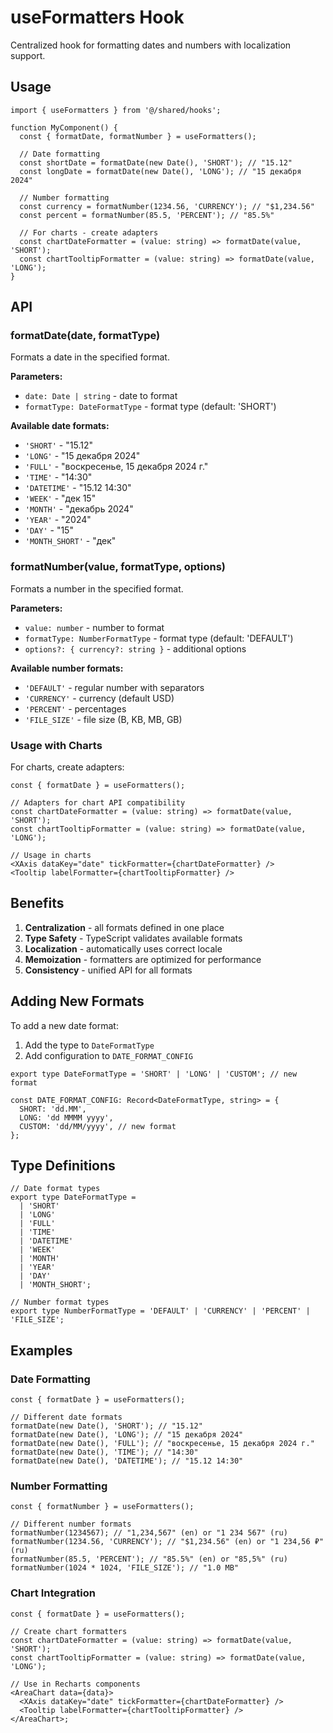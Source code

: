 # useFormatters Hook

Centralized hook for formatting dates and numbers with localization support.

## Usage

```tsx
import { useFormatters } from '@/shared/hooks';

function MyComponent() {
  const { formatDate, formatNumber } = useFormatters();

  // Date formatting
  const shortDate = formatDate(new Date(), 'SHORT'); // "15.12"
  const longDate = formatDate(new Date(), 'LONG'); // "15 декабря 2024"

  // Number formatting
  const currency = formatNumber(1234.56, 'CURRENCY'); // "$1,234.56"
  const percent = formatNumber(85.5, 'PERCENT'); // "85.5%"

  // For charts - create adapters
  const chartDateFormatter = (value: string) => formatDate(value, 'SHORT');
  const chartTooltipFormatter = (value: string) => formatDate(value, 'LONG');
}
```

## API

### formatDate(date, formatType)

Formats a date in the specified format.

**Parameters:**

- `date: Date | string` - date to format
- `formatType: DateFormatType` - format type (default: 'SHORT')

**Available date formats:**

- `'SHORT'` - "15.12"
- `'LONG'` - "15 декабря 2024"
- `'FULL'` - "воскресенье, 15 декабря 2024 г."
- `'TIME'` - "14:30"
- `'DATETIME'` - "15.12 14:30"
- `'WEEK'` - "дек 15"
- `'MONTH'` - "декабрь 2024"
- `'YEAR'` - "2024"
- `'DAY'` - "15"
- `'MONTH_SHORT'` - "дек"

### formatNumber(value, formatType, options)

Formats a number in the specified format.

**Parameters:**

- `value: number` - number to format
- `formatType: NumberFormatType` - format type (default: 'DEFAULT')
- `options?: { currency?: string }` - additional options

**Available number formats:**

- `'DEFAULT'` - regular number with separators
- `'CURRENCY'` - currency (default USD)
- `'PERCENT'` - percentages
- `'FILE_SIZE'` - file size (B, KB, MB, GB)

### Usage with Charts

For charts, create adapters:

```tsx
const { formatDate } = useFormatters();

// Adapters for chart API compatibility
const chartDateFormatter = (value: string) => formatDate(value, 'SHORT');
const chartTooltipFormatter = (value: string) => formatDate(value, 'LONG');

// Usage in charts
<XAxis dataKey="date" tickFormatter={chartDateFormatter} />
<Tooltip labelFormatter={chartTooltipFormatter} />
```

## Benefits

1. **Centralization** - all formats defined in one place
2. **Type Safety** - TypeScript validates available formats
3. **Localization** - automatically uses correct locale
4. **Memoization** - formatters are optimized for performance
5. **Consistency** - unified API for all formats

## Adding New Formats

To add a new date format:

1. Add the type to `DateFormatType`
2. Add configuration to `DATE_FORMAT_CONFIG`

```tsx
export type DateFormatType = 'SHORT' | 'LONG' | 'CUSTOM'; // new format

const DATE_FORMAT_CONFIG: Record<DateFormatType, string> = {
  SHORT: 'dd.MM',
  LONG: 'dd MMMM yyyy',
  CUSTOM: 'dd/MM/yyyy', // new format
};
```

## Type Definitions

```tsx
// Date format types
export type DateFormatType =
  | 'SHORT'
  | 'LONG'
  | 'FULL'
  | 'TIME'
  | 'DATETIME'
  | 'WEEK'
  | 'MONTH'
  | 'YEAR'
  | 'DAY'
  | 'MONTH_SHORT';

// Number format types
export type NumberFormatType = 'DEFAULT' | 'CURRENCY' | 'PERCENT' | 'FILE_SIZE';
```

## Examples

### Date Formatting

```tsx
const { formatDate } = useFormatters();

// Different date formats
formatDate(new Date(), 'SHORT'); // "15.12"
formatDate(new Date(), 'LONG'); // "15 декабря 2024"
formatDate(new Date(), 'FULL'); // "воскресенье, 15 декабря 2024 г."
formatDate(new Date(), 'TIME'); // "14:30"
formatDate(new Date(), 'DATETIME'); // "15.12 14:30"
```

### Number Formatting

```tsx
const { formatNumber } = useFormatters();

// Different number formats
formatNumber(1234567); // "1,234,567" (en) or "1 234 567" (ru)
formatNumber(1234.56, 'CURRENCY'); // "$1,234.56" (en) or "1 234,56 ₽" (ru)
formatNumber(85.5, 'PERCENT'); // "85.5%" (en) or "85,5%" (ru)
formatNumber(1024 * 1024, 'FILE_SIZE'); // "1.0 MB"
```

### Chart Integration

```tsx
const { formatDate } = useFormatters();

// Create chart formatters
const chartDateFormatter = (value: string) => formatDate(value, 'SHORT');
const chartTooltipFormatter = (value: string) => formatDate(value, 'LONG');

// Use in Recharts components
<AreaChart data={data}>
  <XAxis dataKey="date" tickFormatter={chartDateFormatter} />
  <Tooltip labelFormatter={chartTooltipFormatter} />
</AreaChart>;
```
